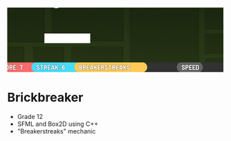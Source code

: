 ![Brickbreaker](banner.png)

# Brickbreaker

 - Grade 12 
 - SFML and Box2D using C++
 - "Breakerstreaks" mechanic